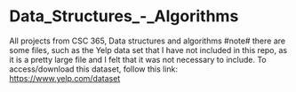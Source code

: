 # Data_Structures_-_Algorithms
All projects from CSC 365, Data structures and algorithms
#note#
there are some files, such as the Yelp data set that I have not included in this
repo, as it is a pretty large file and I felt that it was not necessary to include.
To access/download this dataset, follow this link: https://www.yelp.com/dataset


